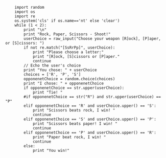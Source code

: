         import random
        import os
        import re
        os.system('cls' if os.name=='nt' else 'clear')
        while (1 < 2):
            print "\n"
            print "Rock, Paper, Scissors - Shoot!"
            userChoice = raw_input("Choose your weapon [R]ock], [P]aper, or [S]cissors: ")
            if not re.match("[SsRrPp]", userChoice):
                print "Please choose a letter:"
                print "[R]ock, [S]cissors or [P]aper."
                continue
            // Echo the user's choice
            print "You chose: " + userChoice
            choices = ['R', 'P', 'S']
            opponenetChoice = random.choice(choices)
            print "I chose: " + opponenetChoice
            if opponenetChoice == str.upper(userChoice):
                print "Tie! "
            #if opponenetChoice == str("R") and str.upper(userChoice) == "P"
            elif opponenetChoice == 'R' and userChoice.upper() == 'S':      
                print "Scissors beats rock, I win! "
                continue
            elif opponenetChoice == 'S' and userChoice.upper() == 'P':      
                print "Scissors beats paper! I win! "
                continue
            elif opponenetChoice == 'P' and userChoice.upper() == 'R':      
                print "Paper beat rock, I win! "
                continue
            else:       
                print "You win!"
